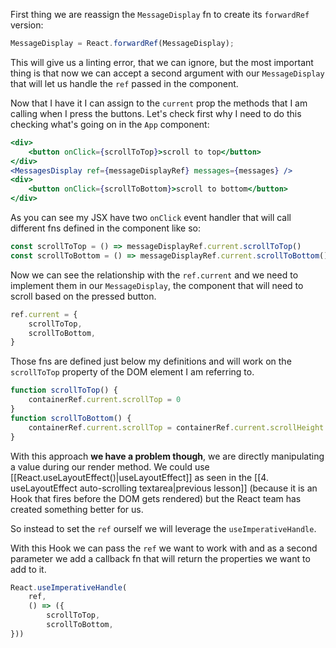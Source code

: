 First thing we are reassign the `MessageDisplay` fn to create its `forwardRef` version:
```js
MessageDisplay = React.forwardRef(MessageDisplay);
```
This will give us a linting error, that we can ignore, but the most important thing is that now we can accept a second argument with our `MessageDisplay` that will let us handle the `ref` passed in the component.

Now that I have it I can assign to the `current` prop the methods that I am calling when I press the buttons. Let's check first why I need to do this checking what's going on in the `App` component:
```jsx
<div>
	<button onClick={scrollToTop}>scroll to top</button>
</div>
<MessagesDisplay ref={messageDisplayRef} messages={messages} />
<div>
	<button onClick={scrollToBottom}>scroll to bottom</button>
</div>
```
As you can see my JSX have two `onClick` event handler that will call different fns defined in the component like so:
```js
const scrollToTop = () => messageDisplayRef.current.scrollToTop()
const scrollToBottom = () => messageDisplayRef.current.scrollToBottom()
```
Now we can see the relationship with the `ref.current` and we need to implement them in our `MessageDisplay`, the component that will need to scroll based on the pressed button.
```js
ref.current = {
	scrollToTop,
	scrollToBottom,
}
```
Those fns are defined just below my definitions and will work on the `scrollToTop` property of the DOM element I am referring to.
```js
function scrollToTop() {
	containerRef.current.scrollTop = 0
}
function scrollToBottom() {
	containerRef.current.scrollTop = containerRef.current.scrollHeight
}
```
With this approach **we have a problem though**, we are directly manipulating a value during our render method. We could use [[React.useLayoutEffect()|useLayoutEffect]] as seen in the [[4. useLayoutEffect auto-scrolling textarea|previous lesson]] (because it is an Hook that fires before the DOM gets rendered) but the React team has created something better for us.

So instead to set the `ref` ourself we will leverage the `useImperativeHandle`.

With this Hook we can pass the `ref` we want to work with and as a second parameter we add a callback fn that will return the properties we want to add to it.
```js
React.useImperativeHandle(
	ref,
	() => ({
		scrollToTop,
		scrollToBottom,
}))
```


